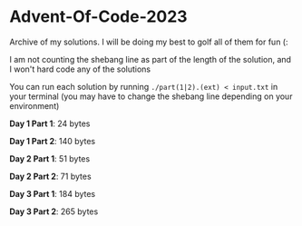 # Advent-Of-Code-2023
Archive of my solutions. I will be doing my best to golf all of them for fun (:

I am not counting the shebang line as part of the length of the solution, and I won't hard code any of the solutions

You can run each solution by running `./part(1|2).(ext) < input.txt` in your terminal (you may have to change the shebang line depending on your environment)

**Day 1 Part 1**: 24 bytes

**Day 1 Part 2**: 140 bytes

**Day 2 Part 1**: 51 bytes

**Day 2 Part 2**: 71 bytes

**Day 3 Part 1**: 184 bytes

**Day 3 Part 2**: 265 bytes

